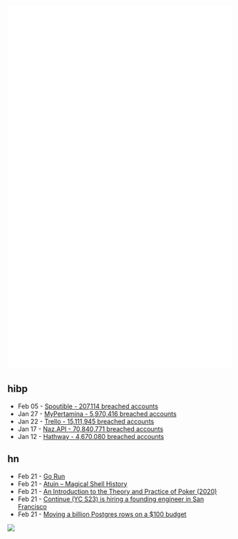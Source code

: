 ![Metrics](https://raw.githubusercontent.com/phixion/phixion/master/metrics.svg)

## hibp

<!--
for https://github.com/phixion/phixion/blob/main/.github/workflows/feeds.yml
-->
<!--START_SECTION:haveibeenpwnd-->
- Feb 05 - [Spoutible - 207,114 breached accounts](https://haveibeenpwned.com/PwnedWebsites#Spoutible)
- Jan 27 - [MyPertamina - 5,970,416 breached accounts](https://haveibeenpwned.com/PwnedWebsites#MyPertamina)
- Jan 22 - [Trello - 15,111,945 breached accounts](https://haveibeenpwned.com/PwnedWebsites#Trello)
- Jan 17 - [Naz.API - 70,840,771 breached accounts](https://haveibeenpwned.com/PwnedWebsites#NazApi)
- Jan 12 - [Hathway - 4,670,080 breached accounts](https://haveibeenpwned.com/PwnedWebsites#Hathway)
<!--END_SECTION:haveibeenpwnd-->

## hn

<!--
for https://github.com/phixion/phixion/blob/main/.github/workflows/feeds.yml
-->
<!--START_SECTION:hn-->
- Feb 21 - [Go Run](https://breadchris.com/blog/go-run/)
- Feb 21 - [Atuin – Magical Shell History](https://atuin.sh)
- Feb 21 - [An Introduction to the Theory and Practice of Poker (2020)](https://hopkinspokercourse.com/)
- Feb 21 - [Continue (YC S23) is hiring a founding engineer in San Francisco](https://www.ycombinator.com/companies/continue/jobs/smcxRnM-founding-engineer)
- Feb 21 - [Moving a billion Postgres rows on a $100 budget](https://blog.peerdb.io/moving-a-billion-postgres-rows-on-a-100-budget)
<!--END_SECTION:hn-->

<!--
for https://yhype.me
-->
![](https://hit.yhype.me/github/profile?user_id=13013670)

